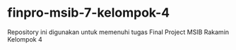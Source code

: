 # finpro-msib-7-kelompok-4
Repository ini digunakan untuk memenuhi tugas Final Project MSIB Rakamin Kelompok 4
